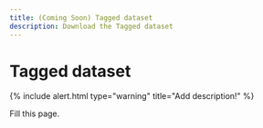 ```yaml
---
title: (Coming Soon) Tagged dataset
description: Download the Tagged dataset
---
```


# Tagged dataset

{% include alert.html type="warning" title="Add description!" %}

Fill this page.